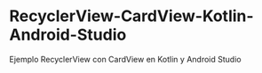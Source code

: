 # RecyclerView-CardView-Kotlin-Android-Studio

Ejemplo RecyclerView con CardView en Kotlin y Android Studio
